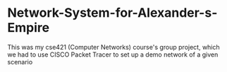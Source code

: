 # Network-System-for-Alexander-s-Empire
This was my cse421 (Computer Networks) course's group project, which we had to use CISCO Packet Tracer to set up a demo network of a given scenario
